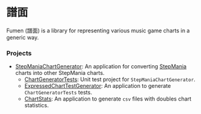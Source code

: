 # 譜面
Fumen (譜面) is a library for representing various music game charts in a generic way.

### Projects
- [StepManiaChartGenerator](StepManiaChartGenerator/README.md): An application for converting [StepMania](https://www.stepmania.com/) charts into other StepMania charts.
	- [ChartGeneratorTests](ChartGeneratorTests/README.md): Unit test project for `StepManiaChartGenerator`.
	- [ExpressedChartTestGenerator](ExpressedChartTestGenerator/README.md): An application to generate `ChartGeneratorTests` tests.
	- [ChartStats](ChartStats/README.md): An application to generate `csv` files with doubles chart statistics.